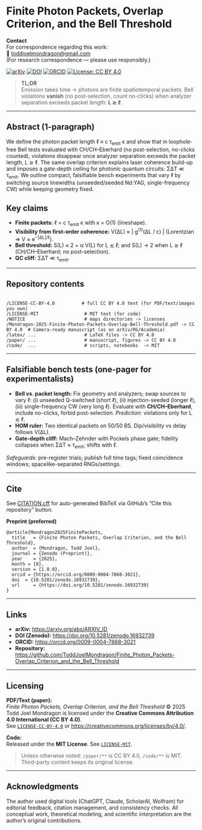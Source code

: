 # Finite Photon Packets, Overlap Criterion, and the Bell Threshold

**Contact**  
For correspondence regarding this work:  
📧 [toddjoelmondragon@gmail.com](toddjoelmondragon@gmail.com)  
(For research correspondence — please use responsibly.)

[![arXiv](https://img.shields.io/badge/arXiv-XXXX.XXXXX-b31b1b.svg)](https://arxiv.org/abs/XXXX.XXXXX)
[![DOI](https://zenodo.org/badge/DOI/10.5281/zenodo.16932739.svg)](https://doi.org/10.5281/zenodo.16932739)
[![ORCID](https://img.shields.io/badge/ORCID-0009--0004--7868--3021-A6CE39.svg)](https://orcid.org/0009-0004-7868-3021)
[![License: CC BY 4.0](https://img.shields.io/badge/License-CC%20BY%204.0-blue.svg)](https://creativecommons.org/licenses/by/4.0/)

<blockquote>
  <strong>TL;DR</strong><br>
  Emission takes time → photons are finite spatiotemporal packets.
  Bell violations <strong>vanish</strong> (no post-selection, count no-clicks)
  when analyzer separation exceeds packet length: <strong>L &gtrsim; &ell;</strong>.
</blockquote>

<hr>

<h2 id="abstract">Abstract (1-paragraph)</h2>
<p>
  We define the photon packet length &ell; &equiv; c&nbsp;&tau;<sub>emit</sub>&nbsp;&kappa; and show that in
  loophole-free Bell tests evaluated with CH/CH&ndash;Eberhard (no post-selection, no-clicks counted),
  violations disappear once analyzer separation exceeds the packet length, L &gtrsim; &ell;.
  The same overlap criterion explains laser coherence build-up and imposes a gate-depth ceiling
  for photonic quantum circuits: &Sigma;&Delta;T &ll; &tau;<sub>emit</sub>.
  We outline compact, falsifiable bench experiments that vary &ell; by switching source linewidths
  (unseeded/seeded Nd:YAG, single-frequency CW) while keeping geometry fixed.
</p>

<h2 id="key-claims">Key claims</h2>
<ul>
  <li><strong>Finite packets:</strong> &ell; = c&nbsp;&tau;<sub>emit</sub>&nbsp;&kappa; with &kappa; = O(1) (lineshape).</li>
  <li><strong>Visibility from first-order coherence:</strong> V(&Delta;L) &approx; | g<sup>(1)</sup>(&Delta;L / c) |
      (Lorentzian &rArr; V &approx; e<sup>&minus;|&Delta;L|/&ell;</sup>).</li>
  <li><strong>Bell threshold:</strong> S(L) &approx; 2 + &alpha; V(L) for L &lesssim; &ell;;
      and S(L) &rarr; 2 when L &gtrsim; &ell; (CH/CH&ndash;Eberhard; no post-selection).</li>
  <li><strong>QC cliff:</strong> &Sigma;&Delta;T &ll; &tau;<sub>emit</sub>.</li>
</ul>

<hr>

<h2 id="contents">Repository contents</h2>
<pre><code>
/LICENSE-CC-BY-4.0          # full CC BY 4.0 text (for PDF/text/images you own)
/LICENSE-MIT                 # MIT text (for code)
/NOTICE                      # maps directories -> licenses
/Mondragon-2025-Finite-Photon-Packets-Overlap-Bell-Threshold.pdf -> CC BY 4.0  # Camera-ready manuscript (as on arXiv/RG/Academia)
/latex/ ...                  # LaTeX files -> CC BY 4.0
/paper/ ...                  # manuscript, figures -> CC BY 4.0
/code/  ...                  # scripts, notebooks  -> MIT
</code></pre>

<hr>

<h2 id="bench-tests">Falsifiable bench tests (one-pager for experimentalists)</h2>
<ul>
  <li><strong>Bell vs. packet length:</strong> Fix geometry and analyzers; swap sources to vary &ell;:
    (i) unseeded Q-switched (short &ell;), (ii) injection-seeded (longer &ell;),
    (iii) single-frequency CW (very long &ell;).
    Evaluate with <strong>CH/CH&ndash;Eberhard</strong>, include no-clicks, forbid post-selection.
    <em>Prediction:</em> violations only for L &lesssim; &ell;.</li>
  <li><strong>HOM ruler:</strong> Two identical packets on 50/50 BS.
    Dip/visibility vs delay follows V(&Delta;L).</li>
  <li><strong>Gate-depth cliff:</strong> Mach&ndash;Zehnder with Pockels phase gate;
    fidelity collapses when &Sigma;&Delta;T &approx; &tau;<sub>emit</sub>; shifts with &ell;.</li>
</ul>

<p><em>Safeguards:</em> pre-register trials; publish full time tags; fixed coincidence windows; spacelike-separated RNGs/settings.</p>

<hr>

<h2 id="cite">Cite</h2>
<p>See <a href="./CITATION.cff">CITATION.cff</a> for auto-generated BibTeX via GitHub&rsquo;s &ldquo;Cite this repository&rdquo; button.</p>

<p><strong>Preprint (preferred)</strong></p>
<pre><code class="language-bibtex">@article{Mondragon2025FinitePackets,
  title   = {Finite Photon Packets, Overlap Criterion, and the Bell Threshold},
  author  = {Mondragon, Todd Joel},
  journal = {Zenodo (Preprint)},
  year    = {2025},
  month = {8},
  version = {1.0.0},
  orcid = {https://orcid.org/0009-0004-7868-3021},
  doi  = {10.5281/zenodo.16932739},
  url     = {https://doi.org/10.5281/zenodo.16932739}
}
</code></pre>

<hr>

<h2 id="links">Links</h2>
<ul>
  <li><strong>arXiv:</strong> <a href="https://arxiv.org/abs/ARXIV_ID">https://arxiv.org/abs/ARXIV_ID</a></li>
  <li><strong>DOI (Zenodo):</strong> <a href="https://doi.org/10.5281/zenodo.16932739">https://doi.org/10.5281/zenodo.16932739</a></li>
  <li><strong>ORCID:</strong> <a href="https://orcid.org/0009-0004-7868-3021">https://orcid.org/0009-0004-7868-3021</a></li>
  <li><strong>Repository:</strong> <a href="https://github.com/ToddJoelMondragon/Finite_Photon_Packets-Overlap_Criterion_and_the_Bell_Threshold">https://github.com/ToddJoelMondragon/Finite_Photon_Packets-Overlap_Criterion_and_the_Bell_Threshold</a></li>
</ul>

<hr>

## Licensing

**PDF/Text (paper):**  
*Finite Photon Packets, Overlap Criterion, and the Bell Threshold* © 2025 Todd Joel Mondragon is licensed under the **Creative Commons Attribution 4.0 International (CC BY 4.0)**.  
See [`LICENSE-CC-BY-4.0`](./LICENSE-CC-BY-4.0) or <https://creativecommons.org/licenses/by/4.0/>.

**Code:**  
Released under the **MIT License**. See [`LICENSE-MIT`](./LICENSE-MIT).

> Unless otherwise noted: `/paper/**` is CC BY 4.0, `/code/**` is MIT. Third-party content keeps its original license.
<hr>

<h2 id="ack">Acknowledgments</h2>
<p>
  The author used digital tools (ChatGPT, Claude, ScholarAI, Wolfram) for editorial feedback,
  citation management, and consistency checks.
  All conceptual work, theoretical modeling, and scientific interpretation are the author’s original contributions.
</p>
